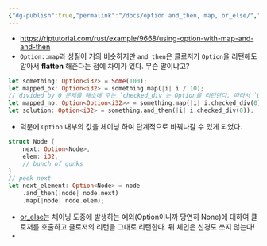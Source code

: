 ```yaml
---
{"dg-publish":true,"permalink":"/docs/option and_then, map, or_else/","title":"option and_then, map, or_else"}
---
```


- https://riptutorial.com/rust/example/9668/using-option-with-map-and-and-then
- `Option::map`과 성질이 거의 비슷하지만 `and_then`은 클로저가 `Option`을 리턴해도 알아서 **flatten** 해준다는 점에 차이가 있다. 무슨 말이냐고?

```rust
let something: Option<i32> = Some(100);
let mapped_ok: Option<i32> = something.map(|i| i / 10);
// divided by 0 문제를 해소해 주는 `checked_div`는 Option을 리턴한다. 따라서 `Option`이 두 번 씌워지게 되는데, 이는 우리가 원하는 방식이 아니다.
let mapped_no: Option<Option<i32>> = something.map(|i| i.checked_div(0));
let solution: Option<i32> = something.and_then(|i| i.checked_div(0));
```

- 덕분에 `Option` 내부의 값을 체이닝 하여 단계적으로 바꿔나갈 수 있게 되었다.

```rust
struct Node {
	next: Option<Node>,
	elem: i32,
	// bunch of gunks
}
// peek next
let next_element: Option<Node> = node
	.and_then(|node| node.next)
	.map(|node| node.elem);
```

- [or_else](https://doc.rust-lang.org/std/option/enum.Option.html#method.or_else)는 체이닝 도중에 발생하는 예외(Option이니까 당연히 None)에 대하여 클로저를 호출하고 클로저의 리턴을 그대로 리턴한다. 뒤 체인은 신경도 쓰지 않는다!
- 

